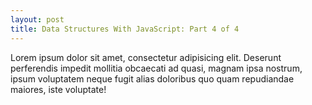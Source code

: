 ```yaml
---
layout: post
title: Data Structures With JavaScript: Part 4 of 4
---
```


Lorem ipsum dolor sit amet, consectetur adipisicing elit. Deserunt perferendis impedit mollitia obcaecati ad quasi, magnam ipsa nostrum, ipsum voluptatem neque fugit alias doloribus quo quam repudiandae maiores, iste voluptate!